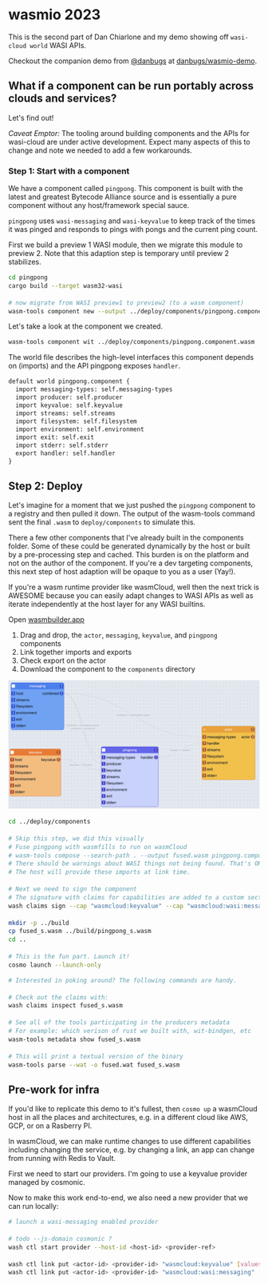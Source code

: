 # wasmio 2023

This is the second part of Dan Chiarlone and my demo showing off `wasi-cloud world` WASI APIs.

Checkout the companion demo from [@danbugs](https://github.com/danbugs) at [danbugs/wasmio-demo](https://github.com/danbugs/wasmio-demo).

## What if a component can be run portably across clouds and services?

Let's find out!

*Caveat Emptor:* The tooling around building components and the APIs for wasi-cloud are under active development.
Expect many aspects of this to change and note we needed to add a few workarounds.

### Step 1: Start with a component

We have a component called `pingpong`. This component is built with the latest and greatest
Bytecode Alliance source and is essentially a pure component without any host/framework special sauce.

`pingpong` uses `wasi-messaging` and `wasi-keyvalue` to keep track of the times it was pinged and responds
to pings with pongs and the current ping count.

First we build a preview 1 WASI module, then we migrate this module to preview 2. Note that this
adaption step is temporary until preview 2 stabilizes.

```bash
cd pingpong
cargo build --target wasm32-wasi

# now migrate from WASI preview1 to preview2 (to a wasm component)
wasm-tools component new --output ../deploy/components/pingpong.component.wasm --adapt ../wasi_snapshot_preview1.wasm ../target/wasm32-wasi/debug/pingpong.wasm
```

Let's take a look at the component we created.

```bash
wasm-tools component wit ../deploy/components/pingpong.component.wasm
```

The world file describes the high-level interfaces this component depends on (imports) and the API pingpong exposes `handler`.

```wit
default world pingpong.component {
  import messaging-types: self.messaging-types
  import producer: self.producer
  import keyvalue: self.keyvalue
  import streams: self.streams
  import filesystem: self.filesystem
  import environment: self.environment
  import exit: self.exit
  import stderr: self.stderr
  export handler: self.handler
}
```

## Step 2: Deploy

Let's imagine for a moment that we just pushed the `pingpong` component to a registry and then pulled it down. The output of the wasm-tools command sent the final `.wasm` to `deploy/components` to simulate this.

There a few other components that I've already built in the components folder.
Some of these could be generated dynamically by the host
or built by a pre-processing step and cached.
This burden is on the platform and not on the author of the component.
If you're a dev targeting components, this next step of host
adaption will be opaque to you as a user (Yay!).

If you're a wasm runtime provider like wasmCloud, well then the next trick
is AWESOME because you can easily adapt changes to WASI APIs as well as
iterate independently at the host layer for any WASI builtins.

Open [wasmbuilder.app](https://wasmbuilder.app/)

1. Drag and drop, the `actor`, `messaging`, `keyvalue`, and `pingpong` components
2. Link together imports and exports
3. Check export on the actor
4. Download the component to the `components` directory

![wasmbuilder diagram](./docs/img/wasmbuilder.app.png)

```bash
cd ../deploy/components

# Skip this step, we did this visually
# Fuse pingpong with wasmfills to run on wasmCloud
# wasm-tools compose --search-path . --output fused.wasm pingpong.component.wasm --config config.yaml
# There should be warnings about WASI things not being found. That's OK!
# The host will provide these imports at link time.

# Next we need to sign the component
# The signature with claims for capabilities are added to a custom section in the wasm binary
wash claims sign --cap "wasmcloud:keyvalue" --cap "wasmcloud:wasi:messaging" --name pingpong fused.wasm

mkdir -p ../build
cp fused_s.wasm ../build/pingpong_s.wasm
cd ..

# This is the fun part. Launch it!
cosmo launch --launch-only
```

```bash
# Interested in poking around? The following commands are handy.

# Check out the claims with:
wash claims inspect fused_s.wasm

# See all of the tools participating in the producers metadata
# For example: which verison of rust we built with, wit-bindgen, etc
wasm-tools metadata show fused_s.wasm

# This will print a textual version of the binary
wasm-tools parse --wat -o fused.wat fused_s.wasm
```

## Pre-work for infra

If you'd like to replicate this demo to it's fullest, then `cosmo up` a wasmCloud host
in all the places and architectures, e.g. in a different cloud like AWS, GCP, or on a Rasberry PI.

In wasmCloud, we can make runtime changes to use different capabilities including changing the
service, e.g. by changing a link, an app can change from running with Redis to Vault.

First we need to start our providers. I'm going to use a keyvalue provider managed by cosmonic.

Now to make this work end-to-end, we also need a new provider that we can run locally:

```bash
# launch a wasi-messaging enabled provider

# todo --js-domain cosmonic ?
wash ctl start provider --host-id <host-id> <provider-ref>

wash ctl link put <actor-id> <provider-id> "wasmcloud:keyvalue" [values]...
wash ctl link put <actor-id> <provider-id> "wasmcloud:wasi:messaging" [values]...
```
